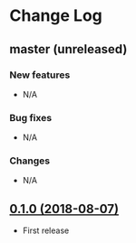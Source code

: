 # Change Log

## master (unreleased)

### New features

- N/A

### Bug fixes

- N/A

### Changes

- N/A

## [0.1.0 (2018-08-07)](https://github.com/jlw/lazy_rotator/releases/tag/v0.1.0)

- First release
